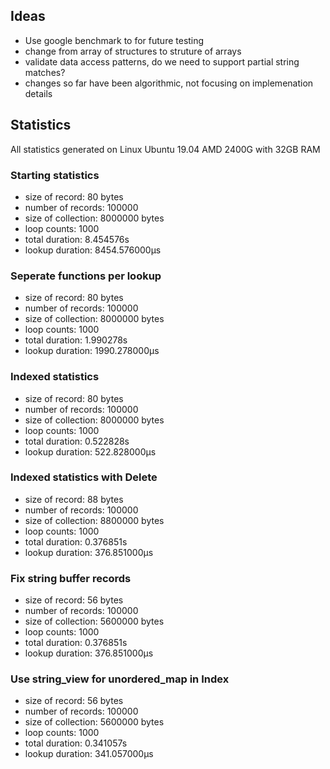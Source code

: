 ## Ideas

- Use google benchmark to for future testing
- change from array of structures to struture of arrays
- validate data access patterns, do we need to support partial string matches?
- changes so far have been algorithmic, not focusing on implemenation details

## Statistics

All statistics generated on Linux Ubuntu 19.04
AMD 2400G with 32GB RAM

### Starting statistics

- size of record: 80 bytes
- number of records: 100000
- size of collection: 8000000 bytes
- loop counts: 1000
- total duration: 8.454576s
- lookup duration: 8454.576000µs

### Seperate functions per lookup

- size of record: 80 bytes
- number of records: 100000
- size of collection: 8000000 bytes
- loop counts: 1000
- total duration: 1.990278s
- lookup duration: 1990.278000µs

### Indexed statistics

- size of record: 80 bytes
- number of records: 100000
- size of collection: 8000000 bytes
- loop counts: 1000
- total duration: 0.522828s
- lookup duration: 522.828000µs

### Indexed statistics with Delete

- size of record: 88 bytes
- number of records: 100000
- size of collection: 8800000 bytes
- loop counts: 1000
- total duration: 0.376851s
- lookup duration: 376.851000µs

### Fix string buffer records

- size of record: 56 bytes
- number of records: 100000
- size of collection: 5600000 bytes
- loop counts: 1000
- total duration: 0.376851s
- lookup duration: 376.851000µs

### Use string_view for unordered_map in Index

- size of record: 56 bytes
- number of records: 100000
- size of collection: 5600000 bytes
- loop counts: 1000
- total duration: 0.341057s
- lookup duration: 341.057000µs
